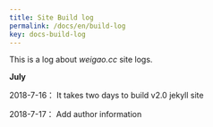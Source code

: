 ```yaml
---
title: Site Build log
permalink: /docs/en/build-log
key: docs-build-log
---
```


This is a log about *weigao.cc* site logs.

**July**

2018-7-16：  It takes two days to build v2.0 jekyll site

2018-7-17：  Add author information
<!--more-->
